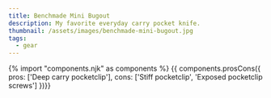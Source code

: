 ```yaml
---
title: Benchmade Mini Bugout
description: My favorite everyday carry pocket knife.
thumbnail: /assets/images/benchmade-mini-bugout.jpg
tags:
  - gear
---
```

{% import "components.njk" as components %}
{{ components.prosCons({
  pros: ['Deep carry pocketclip'],
  cons: ['Stiff pocketclip', 'Exposed pocketclip screws']
})}}